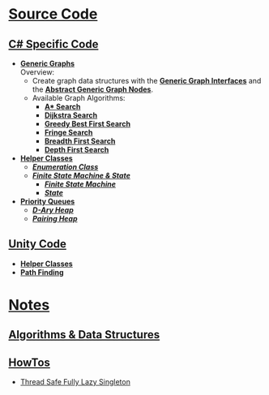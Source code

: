# [Source Code](CSharpProjectUnity/Assets/_src)
## [C# Specific Code](CSharpProjectUnity/Assets/_src/_src%20C%23)
- [**Generic Graphs**](CSharpProjectUnity/Assets/_src/_src%20C%23/Generic%20Graphs)
  <br>Overview:
    - Create graph data structures with the [**Generic Graph Interfaces**](CSharpProjectUnity/Assets/_src/_src%20C%23/Generic%20Graphs/Graph%20Interfaces) and the [**Abstract Generic Graph Nodes**](CSharpProjectUnity/Assets/_src/_src%20C%23/Generic%20Graphs/Abstract%20Graph%20Nodes).
    - Available Graph Algorithms:
      - [**A\* Search**](CSharpProjectUnity/Assets/_src/_src%20C%23/Generic%20Graphs/Graph%20Search/Dynamic%20Graph%20Searcher%20Algorithms/AStarSearch.cs)
      - [**Dijkstra Search**](CSharpProjectUnity/Assets/_src/_src%20C%23/Generic%20Graphs/Graph%20Search/Dynamic%20Graph%20Searcher%20Algorithms/DijkstraSearch.cs)
      - [**Greedy Best First Search**](CSharpProjectUnity/Assets/_src/_src%20C%23/Generic%20Graphs/Graph%20Search/Dynamic%20Graph%20Searcher%20Algorithms/GreedyBestFirstSearch.cs)
      - [**Fringe Search**](CSharpProjectUnity/Assets/_src/_src%20C%23/Generic%20Graphs/Graph%20Search/FringeSearch.cs)
      - [**Breadth First Search**](CSharpProjectUnity/Assets/_src/_src%20C%23/Generic%20Graphs/Graph%20Traversal/BreadthFirstSearch.cs)
      - [**Depth First Search**](CSharpProjectUnity/Assets/_src/_src%20C%23/Generic%20Graphs/Graph%20Traversal/DepthFirstSearch.cs)
- [**Helper Classes**](CSharpProjectUnity/Assets/_src/_src%20C%23/Helper%20Classes)
  - [***Enumeration Class***](CSharpProjectUnity/Assets/_src/_src%20C%23/Helper%20Classes/Enumeration%20Class)
  - [***Finite State Machine & State***](CSharpProjectUnity/Assets/_src/_src%20C%23/Helper%20Classes/Finite%20State%20Machine)
    - [***Finite State Machine***](CSharpProjectUnity/Assets/_src/_src%20C%23/Helper%20Classes/Finite%20State%20Machine/FiniteStateMachine.cs)
    - [***State***](CSharpProjectUnity/Assets/_src/_src%20C%23/Helper%20Classes/Finite%20State%20Machine/FiniteStateMachineState.cs)
- [**Priority Queues**](CSharpProjectUnity/Assets/_src/_src%20C%23/Priority%20Queues)
  - [***D-Ary Heap***](CSharpProjectUnity/Assets/_src/_src%20C%23/Priority%20Queues/D-Ary%20Heap)
  - [***Pairing Heap***](CSharpProjectUnity/Assets/_src/_src%20C%23/Priority%20Queues/Pairing%20Heap)
## [Unity Code](CSharpProjectUnity/Assets/_src/_src%20Unity)
- [**Helper Classes**](CSharpProjectUnity/Assets/_src/_src%20Unity/Helper%20Classes)
- [**Path Finding**](CSharpProjectUnity/Assets/_src/_src%20Unity/Pathfinding)
# [**Notes**]()
## [**Algorithms & Data Structures**]()
## [HowTos]()
- [Thread Safe Fully Lazy Singleton]()
